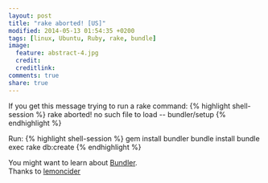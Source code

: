 ```yaml
---
layout: post
title: "rake aborted! [US]"
modified: 2014-05-13 01:54:35 +0200
tags: [linux, Ubuntu, Ruby, rake, bundle]
image:
  feature: abstract-4.jpg
  credit:
  creditlink:
comments: true
share: true
---
```


If you get this message trying to run a rake command:
{% highlight shell-session %}
rake aborted!
no such file to load -- bundler/setup
{% endhighlight %}

Run:
{% highlight shell-session %}
gem install bundler
bundle install
bundle exec rake db:create
{% endhighlight %}

You might want to learn about [Bundler](http://gembundler.com/).  
Thanks to [lemoncider](http://stackoverflow.com/users/952064/lemoncider)
